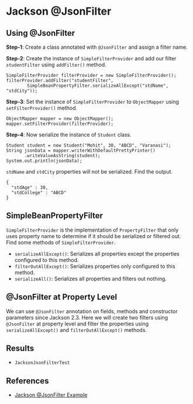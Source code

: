 # Jackson @JsonFilter

## Using @JsonFilter
**Step-1**: Create a class annotated with `@JsonFilter` and assign a filter name.

**Step-2**: Create the instance of `SimpleFilterProvider` and add our filter `studentFilter` using `addFilter()` method.
```
SimpleFilterProvider filterProvider = new SimpleFilterProvider();
filterProvider.addFilter("studentFilter",
        SimpleBeanPropertyFilter.serializeAllExcept("stdName", "stdCity"));
```

**Step-3**: Set the instance of `SimpleFilterProvider` to `ObjectMapper` using `setFilterProvider()` method.
```
ObjectMapper mapper = new ObjectMapper();
mapper.setFilterProvider(filterProvider);
```

**Step-4**: Now serialize the instance of `Student` class.
```
Student student = new Student("Mohit", 30, "ABCD", "Varanasi");
String jsonData = mapper.writerWithDefaultPrettyPrinter()
       .writeValueAsString(student);
System.out.println(jsonData);
```
`stdName` and `stdCity` properties will not be serialized. Find the output.
```
{
  "stdAge" : 30,
  "stdCollege" : "ABCD"
}
```

## SimpleBeanPropertyFilter
`SimpleFilterProvider` is the implementation of `PropertyFilter` that only uses property name to determine if it should be serialized or filtered out. Find some methods of `SimpleFilterProvider`.
- `serializeAllExcept()`: Serializes all properties except the properties configured to this method.
- `filterOutAllExcept()`: Serializes properties only configured to this method.
- `serializeAll()`: Serializes all properties and filters out nothing.

## @JsonFilter at Property Level
We can use `@JsonFilter` annotation on fields, methods and constructor parameters since Jackson 2.3. Here we will create two filters using `@JsonFilter` at property level and filter the properties using `serializeAllExcept()` and `filterOutAllExcept()` methods.

## Results
- `JacksonJsonFilterTest`

## References
- [Jackson @JsonFilter Example](https://www.concretepage.com/jackson-api/jackson-jsonfilter-example)